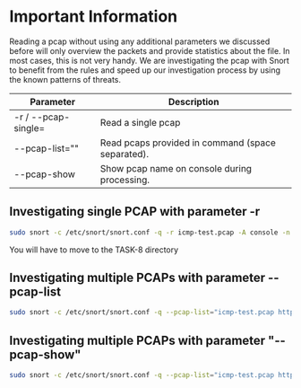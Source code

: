 # Important Information

Reading a pcap without using any additional parameters we discussed before will only overview the packets and provide statistics about the file. In most cases, this is not very handy. We are investigating the pcap with Snort to benefit from the rules and speed up our investigation process by using the known patterns of threats.

| Parameter           | Description                                       |
| ------------------- | ------------------------------------------------- |
| -r / --pcap-single= | Read a single pcap                                |
| --pcap-list=""      | Read pcaps provided in command (space separated). |
| --pcap-show         | Show pcap name on console during processing.      |



## Investigating single PCAP with parameter -r

```bash
sudo snort -c /etc/snort/snort.conf -q -r icmp-test.pcap -A console -n 10
```

You will have to move to the TASK-8 directory

## Investigating multiple PCAPs with parameter --pcap-list

```bash
sudo snort -c /etc/snort/snort.conf -q --pcap-list="icmp-test.pcap http2.pcap" -A console -n 10
```



## Investigating multiple PCAPs with parameter "--pcap-show"

```bash
sudo snort -c /etc/snort/snort.conf -q --pcap-list="icmp-test.pcap http2.pcap" -A console --pcap-show
```
